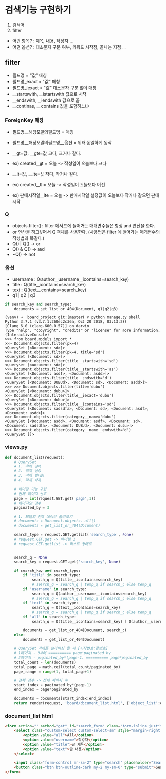 # 검색기능 구현하기

1. 검색어
2. filter
- 어떤 항목? : 제목, 내용, 작성자 ...
- 어떤 옵션? : 대소문자 구분 여부, 키워드 시작점, 끝나는 지점 ...


## filter
- 필드명 = "값" 매칭
- 필드명_exact = "값" 매칭
- 필드명_iexact = "값" 대소문자 구분 없이 매칭
- __startswith, __istartswith 값으로 시작
- __endswith, __iendswith 값으로 끝
- __continas, __icontains 값을 포함하느냐

### ForeignKey 매칭
- 필드명__해당모델의필드명 = 매칭
- 필드명__해당모델의필드명__옵션 = 위와 동일하게 동작

- __gt=값, __gte=값 크다, 크거나 같다.
- ex) created__gt = 오늘 -> 작성일이 오늘보다 크다

- __lt=값, __lte=값 작다, 작거나 같다.
- ex) created__lt = 오늘 -> 작성일이 오늘보다 이전
- ex) 판매시작일__lte = 오늘 -> 판매시작일 설정값이 오늘보다 작거나 같으면 판매 시작

### Q
- objects.filter() : filter 메서드에 들어가는 매개변수들은 항상 and 연산을 한다.
- or 연산을 하고싶어서 Q 객체를 사용한다. (사용법은 filter 에 들어가는 매개변수의 작성법과 똑같다.)
- Q() | Q() -> or
- Q() & Q() -> and
- ~Q() -> not

### 옵션
- username : Q(author__username__icontains=search_key)
- title : Q(title__icontains=search_key)
- text : Q(text__icontains=search_key)
- q1 | q2 | q3
```python
if search_key and search_type:
    documents = get_list_or_404(Document, q1|q2|q3)
```

```shell
(venv) ➜  board_project git:(master) ✗ python manage.py shell
Python 3.7.1 (v3.7.1:260ec2c36a, Oct 20 2018, 03:13:28) 
[Clang 6.0 (clang-600.0.57)] on darwin
Type "help", "copyright", "credits" or "license" for more information.
(InteractiveConsole)
>>> from board.models import *
>>> Document.objects.filter(pk=4)
<QuerySet [<Document: sd>]>
>>> Document.objects.filter(pk=4, title='sd')
<QuerySet [<Document: sd>]>
>>> Document.objects.filter(title__startswith='sd')
<QuerySet [<Document: sd>]>
>>> Document.objects.filter(title__startswith='as')
<QuerySet [<Document: asdf>, <Document: asdd>]>
>>> Document.objects.filter(title__endswith='d')
<QuerySet [<Document: DUBUd>, <Document: sd>, <Document: asdd>]>
>>> >>> Document.objects.filter(title='dubu')
<QuerySet [<Document: dubu>]>
>>> Document.objects.filter(title__iexact='dubu')
<QuerySet [<Document: dubu>]>
>>> Document.objects.filter(title__icontains='sd')
<QuerySet [<Document: sadsdfa>, <Document: sd>, <Document: asdf>, <Document: asdd>]>
>>> Document.objects.filter(category__name='dubu')
<QuerySet [<Document: asdd>, <Document: asdf>, <Document: sd>, <Document: sadsdfa>, <Document: DUBUd>, <Document: dubu>]>
>>> Document.objects.filter(category__name__endswith='d')
<QuerySet []>
```

### views.py
```python
def document_list(request):
    # QuerySet
    # 1. 객체 선택
    # 2. 객체 생성
    # 3. 객체 필터링
    # 4. 객체 삭제

    # 페이징 기능 구현
    # 현재 페이지 번호
    page = int(request.GET.get('page',1))
    # 페이지당 갯수
    paginated_by = 3

    # 1. 모델의 전체 데이터 불러오기
    # documents = Document.objects. all()
    # documents = get_list_or_404(Document)

    search_type = request.GET.getlist('search_type', None)
    # request.GET.get -> 아이템 1
    # request.GET.getlist -> 리스트 형태로


    search_q = None
    search_key = request.GET.get('search_key', None)

    if search_key and search_type:
        if 'title' in search_type:
            search_q = Q(title__icontains=search_key)
            # search_q = search_q | temp_q if search_q else temp_q
        if 'username' in search_type:
            search_q = Q(author__username__icontains=search_key)
            # search_q = search_q | temp_q if search_q else temp_q
        if 'text' in search_type:
            search_q = Q(text__icontains=search_key)
            # search_q = search_q | temp_q if search_q else temp_q
        if 'all' in search_type:
            search_q = Q(title__icontains=search_key) | Q(author__username__icontains=search_key) | Q(text__icontains=search_key)

        documents = get_list_or_404(Document, search_q)
    else:
        documents = get_list_or_404(Document)

    # QuerySet 객체를 슬라이싱 할 때 [시작번호:끝번호]
    # 1페이지 - 0부터 ========== page*paginated_by
    # 2페이지 - paginated_by*(page-1) ========== page*paginated_by
    total_count = len(documents)
    total_page = math.ceil(total_count/paginated_by)
    page_range = range(1, total_page+1)

    # 전체 갯수 -> 전체 페이지 수
    start_index = paginated_by*(page-1)
    end_index = page*paginated_by

    documents = documents[start_index:end_index]
    return render(request, 'board/document_list.html', {'object_list':documents, 'total_page':total_page, 'page_range':page_range})
```

### document_list.html
```html
<form action="" method="get" id="search_form" class="form-inline justify-content-center">
    <select class="custom-select custom-select-sm" style="margin-right:1em;" name="search_type">
        <option value="all">All</option>
        <option value="username">작성자</option>
        <option value="title">글 제목</option>
        <option value="text">글 내용</option>
    </select>

    <input class="form-control mr-sm-2" type="search" placeholder="Search" aria-label="Search" name="search_key">
    <button class="btn btn-outline-dark my-2 my-sm-0" type="submit">Search</button>
</form>
```
